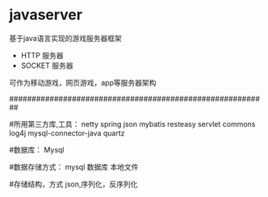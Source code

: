 # javaserver
基于java语言实现的游戏服务器框架

* HTTP 服务器
* SOCKET 服务器

可作为移动游戏，网页游戏，app等服务器架构

##########################################################

#所用第三方库,工具：
netty
spring
json
mybatis
resteasy
servlet
commons
log4j
mysql-connector-java
quartz


#数据库：
Mysql

#数据存储方式：
mysql 数据库
本地文件

#存储结构，方式
json,序列化，反序列化






